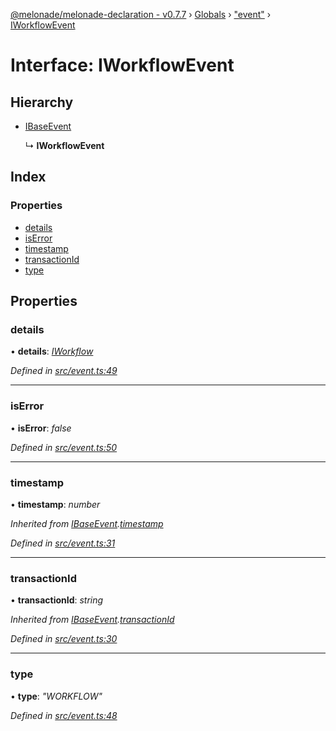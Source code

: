 [@melonade/melonade-declaration - v0.7.7](../README.md) › [Globals](../globals.md) › ["event"](../modules/_event_.md) › [IWorkflowEvent](_event_.iworkflowevent.md)

# Interface: IWorkflowEvent

## Hierarchy

* [IBaseEvent](_event_.ibaseevent.md)

  ↳ **IWorkflowEvent**

## Index

### Properties

* [details](_event_.iworkflowevent.md#details)
* [isError](_event_.iworkflowevent.md#iserror)
* [timestamp](_event_.iworkflowevent.md#timestamp)
* [transactionId](_event_.iworkflowevent.md#transactionid)
* [type](_event_.iworkflowevent.md#type)

## Properties

###  details

• **details**: *[IWorkflow](_workflow_.iworkflow.md)*

*Defined in [src/event.ts:49](https://github.com/devit-tel/melonade-declaration/blob/e7e9481/src/event.ts#L49)*

___

###  isError

• **isError**: *false*

*Defined in [src/event.ts:50](https://github.com/devit-tel/melonade-declaration/blob/e7e9481/src/event.ts#L50)*

___

###  timestamp

• **timestamp**: *number*

*Inherited from [IBaseEvent](_event_.ibaseevent.md).[timestamp](_event_.ibaseevent.md#timestamp)*

*Defined in [src/event.ts:31](https://github.com/devit-tel/melonade-declaration/blob/e7e9481/src/event.ts#L31)*

___

###  transactionId

• **transactionId**: *string*

*Inherited from [IBaseEvent](_event_.ibaseevent.md).[transactionId](_event_.ibaseevent.md#transactionid)*

*Defined in [src/event.ts:30](https://github.com/devit-tel/melonade-declaration/blob/e7e9481/src/event.ts#L30)*

___

###  type

• **type**: *"WORKFLOW"*

*Defined in [src/event.ts:48](https://github.com/devit-tel/melonade-declaration/blob/e7e9481/src/event.ts#L48)*
